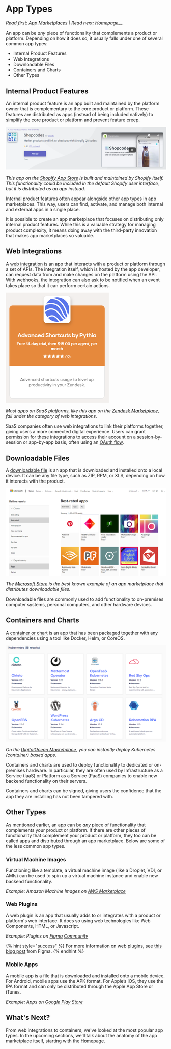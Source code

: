 # App Types

_Read first:_ [_App Marketplaces_](https://blueprint.openchannel.io/getting-started/app-marketplaces) _| Read next:_ [_Homepage_](http://blueprint.openchannel.io/marketplace/homepage/)__

An app can be _any_ piece of functionality that complements a product or platform. Depending on how it does so, it usually falls under one of several common app types:

* Internal Product Features
* Web Integrations
* Downloadable Files
* Containers and Charts
* Other Types

## Internal Product Features

An internal product feature is an app built and maintained by the platform owner that is complementary to the core product or platform. These features are distributed as apps (instead of being included natively) to simplify the core product or platform and prevent feature creep.

![](<../.gitbook/assets/image (1).png>)

_This app on the_ [_Shopify App Store_](https://apps.shopify.com/partners/shopify) _is built and maintained by Shopify itself. This functionality could be included in the default Shopify user interface, but it is distributed as an app instead._

Internal product features often appear alongside other app types in app marketplaces. This way, users can find, activate, and manage both internal and external apps in a single place.

It is possible to create an app marketplace that focuses on distributing only internal product features. While this is a valuable strategy for managing product complexity, it means doing away with the third-party innovation that makes app marketplaces so valuable.

## Web Integrations

A [web integration](https://openchannel.io/solutions/web-integrations/) is an app that interacts with a product or platform through a set of APIs. The integration itself, which is hosted by the app developer, can request data from and make changes on the platform using the API. With webhooks, the integration can also ask to be notified when an event takes place so that it can perform certain actions.

![](<../.gitbook/assets/1 (1).png>)

_Most apps on SaaS platforms, like this app on the_ [_Zendesk Marketplace_](https://www.zendesk.com/apps/)_, fall under the category of web integrations._

SaaS companies often use web integrations to link their platforms together, giving users a more connected digital experience. Users can grant permission for these integrations to access their account on a session-by-session or app-by-app basis, often using an [OAuth flow](http://blueprint.openchannel.io/operations/oauth-activation/).

## Downloadable Files

A [downloadable file](https://openchannel.io/solutions/downloadable-files/) is an app that is downloaded and installed onto a local device. It can be any file type, such as ZIP, RPM, or XLS, depending on how it interacts with the product.

![](<../.gitbook/assets/image (12).png>)

_The_ [_Microsoft Store_](https://www.microsoft.com/en-us/store/apps/) _is the best known example of an app marketplace that distributes downloadable files._

Downloadable files are commonly used to add functionality to on-premises computer systems, personal computers, and other hardware devices.

## Containers and Charts

A [container or chart](https://openchannel.io/solutions/containers-and-charts/) is an app that has been packaged together with any dependencies using a tool like Docker, Helm, or CoreOS.

![](../.gitbook/assets/3.png)

_On the_ [_DigitalOcean Marketplace_](https://marketplace.digitalocean.com)_, you can instantly deploy Kubernetes (container) based apps._

Containers and charts are used to deploy functionality to dedicated or on-premises hardware. In particular, they are often used by Infrastructure as a Service (IaaS) or Platform as a Service (PaaS) companies to enable new backend functionality on their servers.

Containers and charts can be signed, giving users the confidence that the app they are installing has not been tampered with.

## Other Types

As mentioned earlier, an app can be _any_ piece of functionality that complements your product or platform. If there are other pieces of functionality that complement your product or platform, they too can be called apps and distributed through an app marketplace. Below are some of the less common app types.

### Virtual Machine Images

Functioning like a template, a virtual machine image (like a Droplet, VDI, or AMIs) can be used to spin up a virtual machine instance and enable new backend functionality.

_Example: Amazon Machine Images on_ [_AWS Marketplace_](https://aws.amazon.com/marketplace)

### Web Plugins

A web plugin is an app that usually adds to or integrates with a product or platform's web interface. It does so using web technologies like Web Components, HTML, or Javascript.

_Example: Plugins on_ [_Figma_](https://www.figma.com/community) [_Community_](https://www.figma.com/community)

{% hint style="success" %}
For more information on web plugins, see [this blog post](https://www.figma.com/blog/how-we-built-the-figma-plugin-system/) from Figma.
{% endhint %}

### Mobile Apps

A mobile app is a file that is downloaded and installed onto a mobile device. For Android, mobile apps use the APK format. For Apple’s iOS, they use the IPA format and can only be distributed through the Apple App Store or iTunes.

_Example: Apps on_ [_Google Play Store_](https://play.google.com/store?hl=en)

## What's Next?

From web integrations to containers, we've looked at the most popular app types. In the upcoming sections, we'll talk about the anatomy of the app marketplace itself, starting with the [Homepage](http://blueprint.openchannel.io/marketplace/homepage/).
